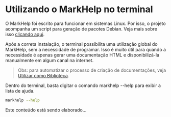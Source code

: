 # Utilizando o MarkHelp no terminal

O MarkHelp foi escrito para funcionar em sistemas Linux. Por isso, o projeto 
acompanha um script para geração de pacotes Debian. 
Veja mais sobre isso [clicando aqui](instalando.md).

Após a correta instalação, o terminal possíbilita uma utilização global do MarkHelp,
sem a necessidade de programar. Isso é muito útil para quando a necessidade é apenas
gerar uma documentação HTML e disponibilizá-la manualmente em algum canal na internet.

> Obs: para automatizar o processo de criação de documentações, veja [Utilizar como Biblioteca](utilizar-como-biblioteca.md).

Dentro do terminal, basta digitar o comando markhelp --help para exibir a lista de ajuda.

```bash
markhelp --help
```

Este conteúdo está sendo elaborado...